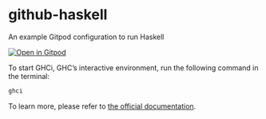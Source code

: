 # github-haskell

An example Gitpod configuration to run Haskell

[![Open in Gitpod](https://gitpod.io/button/open-in-gitpod.svg)](https://gitpod.io/#https://github.com/mikenikles/github-haskell)

To start GHCi, GHC’s interactive environment, run the following command in the terminal:

```bash
ghci
```

To learn more, please refer to [the official documentation](https://downloads.haskell.org/~ghc/latest/docs/html/users_guide/ghci.html).
